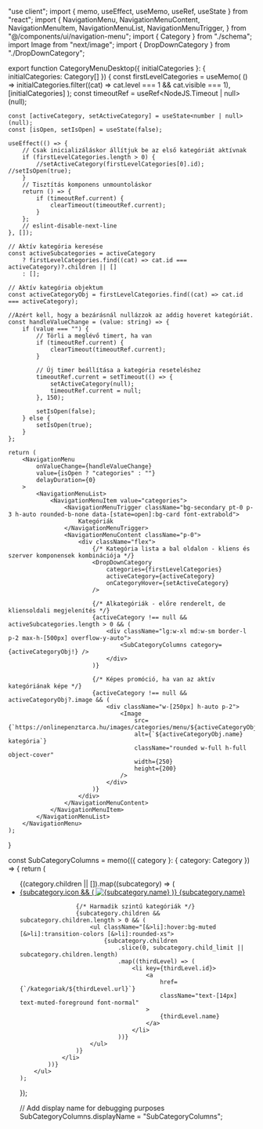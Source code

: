 "use client";
import { memo, useEffect, useMemo, useRef, useState } from "react";
import {
NavigationMenu,
NavigationMenuContent,
NavigationMenuItem,
NavigationMenuList,
NavigationMenuTrigger,
} from "@/components/ui/navigation-menu";
import { Category } from "./schema";
import Image from "next/image";
import { DropDownCategory } from "./DropDownCategory";

export function CategoryMenuDesktop({ initialCategories }: { initialCategories: Category[] }) {
const firstLevelCategories = useMemo(
() => initialCategories.filter((cat) => cat.level === 1 && cat.visible === 1),
[initialCategories]
);
const timeoutRef = useRef<NodeJS.Timeout | null>(null);

    const [activeCategory, setActiveCategory] = useState<number | null>(null);
    const [isOpen, setIsOpen] = useState(false);

    useEffect(() => {
    	// Csak inicializáláskor állítjuk be az első kategóriát aktívnak
    	if (firstLevelCategories.length > 0) {
    		//setActiveCategory(firstLevelCategories[0].id); //setIsOpen(true);
    	}
    	// Tisztítás komponens unmountoláskor
    	return () => {
    		if (timeoutRef.current) {
    			clearTimeout(timeoutRef.current);
    		}
    	};
    	// eslint-disable-next-line
    }, []);

    // Aktív kategória keresése
    const activeSubcategories = activeCategory
    	? firstLevelCategories.find((cat) => cat.id === activeCategory)?.children || []
    	: [];

    // Aktív kategória objektum
    const activeCategoryObj = firstLevelCategories.find((cat) => cat.id === activeCategory);

    //Azért kell, hogy a bezárásnál nullázzok az addig hoveret kategóriát.
    const handleValueChange = (value: string) => {
    	if (value === "") {
    		// Törli a meglévő timert, ha van
    		if (timeoutRef.current) {
    			clearTimeout(timeoutRef.current);
    		}

    		// Új timer beállítása a kategória reseteléshez
    		timeoutRef.current = setTimeout(() => {
    			setActiveCategory(null);
    			timeoutRef.current = null;
    		}, 150);

    		setIsOpen(false);
    	} else {
    		setIsOpen(true);
    	}
    };

    return (
    	<NavigationMenu
    		onValueChange={handleValueChange}
    		value={isOpen ? "categories" : ""}
    		delayDuration={0}
    	>
    		<NavigationMenuList>
    			<NavigationMenuItem value="categories">
    				<NavigationMenuTrigger className="bg-secondary pt-0 p-3 h-auto rounded-b-none data-[state=open]:bg-card font-extrabold">
    					Kategóriák
    				</NavigationMenuTrigger>
    				<NavigationMenuContent className="p-0">
    					<div className="flex">
    						{/* Kategória lista a bal oldalon - kliens és szerver komponensek kombinációja */}
    						<DropDownCategory
    							categories={firstLevelCategories}
    							activeCategory={activeCategory}
    							onCategoryHover={setActiveCategory}
    						/>

    						{/* Alkategóriák - előre renderelt, de kliensoldali megjelenítés */}
    						{activeCategory !== null && activeSubcategories.length > 0 && (
    							<div className="lg:w-xl md:w-sm border-l p-2 max-h-[500px] overflow-y-auto">
    								<SubCategoryColumns category={activeCategoryObj!} />
    							</div>
    						)}

    						{/* Képes promóció, ha van az aktív kategóriának képe */}
    						{activeCategory !== null && activeCategoryObj?.image && (
    							<div className="w-[250px] h-auto p-2">
    								<Image
    									src={`https://onlinepenztarca.hu/images/categories/menu/${activeCategoryObj.url}.jpg`}
    									alt={`${activeCategoryObj.name} kategória`}
    									className="rounded w-full h-full object-cover"
    									width={250}
    									height={200}
    								/>
    							</div>
    						)}
    					</div>
    				</NavigationMenuContent>
    			</NavigationMenuItem>
    		</NavigationMenuList>
    	</NavigationMenu>
    );

}

const SubCategoryColumns = memo(({ category }: { category: Category }) => {
return (
<ul className="columns-3 gap-5 w-full space-y-4 p-2">
{(category.children || []).map((subcategory) => (
<li key={subcategory.id} className="space-y-2 ">
<a href={`/kategoriak/${subcategory.url}`} className="flex gap-2 text-sm m-0">
{subcategory.icon && (
<Image
src={`https://dani.opteszt.hu/images/categories/icons/${subcategory.icon}`}
alt={subcategory.name}
width={30}
height={30}
className="w-4 h-4"
/>
)}
{subcategory.name}
</a>

    				{/* Harmadik szintű kategóriák */}
    				{subcategory.children && subcategory.children.length > 0 && (
    					<ul className="[&>li]:hover:bg-muted [&>li]:transition-colors [&>li]:rounded-xs">
    						{subcategory.children
    							.slice(0, subcategory.child_limit || subcategory.children.length)
    							.map((thirdLevel) => (
    								<li key={thirdLevel.id}>
    									<a
    										href={`/kategoriak/${thirdLevel.url}`}
    										className="text-[14px] text-muted-foreground font-normal"
    									>
    										{thirdLevel.name}
    									</a>
    								</li>
    							))}
    					</ul>
    				)}
    			</li>
    		))}
    	</ul>
    );

});

// Add display name for debugging purposes
SubCategoryColumns.displayName = "SubCategoryColumns";
